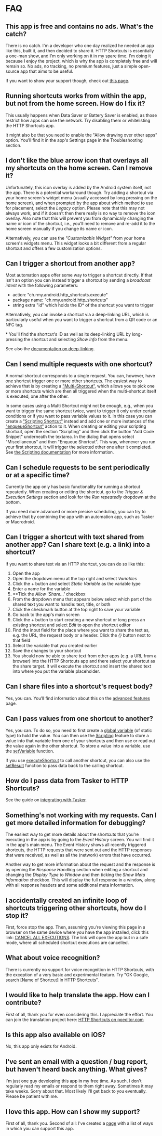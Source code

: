 # FAQ

## This app is free and contains no ads. What's the catch?

There is no catch. I'm a developer who one day realized he needed an app like this, built it, and then decided to share it. HTTP Shortcuts is essentially a one-man show, and I'm only working on it in my spare time. I'm doing it because I enjoy the project, which is why the app is completely free and will remain so. No ads, no tracking, no premium features, just a simple open-source app that aims to be useful.

If you want to show your support though, check out [this page](https://http-shortcuts.rmy.ch/support-me).

## Running shortcuts works from within the app, but not from the home screen. How do I fix it?

This usually happens when Data Saver or Battery Saver is enabled, as those restrict how apps can use the network. Try disabling them or whitelisting the HTTP Shortcuts app.

It might also be that you need to enable the "Allow drawing over other apps" option. You'll find it in the app's Settings page in the Troubleshooting section.

## I don't like the blue arrow icon that overlays all my shortcuts on the home screen. Can I remove it?

Unfortunately, this icon overlay is added by the Android system itself, not the app. There is a potential workaround though. Try adding a shortcut via your home screen's widget menu (usually accessed by long pressing on the home screen), and when prompted by the app about which method to use for placement, select the *Legacy* option. Please note that this may not always work, and if it doesn't then there really is no way to remove the icon overlay. Also note that this will prevent you from dynamically changing the name or icon of the shortcut, i.e., you'll need to remove and re-add it to the home screen manually if you change its name or icon.

Alternatively, you can use the *"Customizable Widget"* from your home screen's widgets menu. This widget looks a bit different from a regular shortcut and offers a few customization options.

<a name="trigger-from-other-app"></a>
## Can I trigger a shortcut from another app?

Most automation apps offer some way to trigger a shortcut directly. If that isn't an option you can instead trigger a shortcut by sending a *broadcast intent* with the following parameters:

- action: "ch.rmy.android.http_shortcuts.execute"
- package name: "ch.rmy.android.http_shortcuts"
- string extra "id" which holds the ID* of the shortcut you want to trigger

Alternatively, you can invoke a shortcut via a deep-linking URL, which is particularly useful when you want to trigger a shortcut from a QR code or an NFC tag.

\* You'll find the shortcut's ID as well as its deep-linking URL by long-pressing the shortcut and selecting *Show Info* from the menu.

See also the [documentation on deep-linking](advanced.md#deep-link).

## Can I send multiple requests with one shortcut?

A normal shortcut corresponds to a single request. You can, however, have one shortcut trigger one or more other shortcuts. The easiest way to achieve that is by creating a ["Multi-Shortcut"](shortcuts.md#multi-shortcut), which allows you to pick one or more shortcuts which are then all triggered when the multi-shortcut itself is executed, one after the other. 

In some cases using a Multi Shortcut might not be enough, e.g., when you want to trigger the same shortcut twice, want to trigger it only under certain conditions or if you want to pass variable values to it. In this case you can create a ["Scripting Shortcut"](shortcuts.md#scripting-shortcut) instead and add one or more instances of the ["enqueueShortcut"](scripting.md#trigger-shortcut) action to it. When creating or editing your scripting shortcut, open the section "Scripting" and then click the button "Add Code Snippet" underneath the textarea. In the dialog that opens select "Miscellaneous" and then "Enqueue Shortcut". This way, whenever you run your first shortcut, it will trigger the selected other one after it completed. See [the Scripting documentation](scripting.md#trigger-shortcut) for more information.

## Can I schedule requests to be sent periodically or at a specific time?

Currently the app only has basic functionality for running a shortcut repeatedly. When creating or editing the shortcut, go to the *Trigger & Execution Settings* section and look for the *Run repeatedly* dropdown at the bottom.

If you need more advanced or more precise scheduling, you can try to achieve that by combining the app with an automation app, such as Tasker or Macrodroid.

## Can I trigger a shortcut with text shared from another app? Can I share text (e.g. a link) into a shortcut?

If you want to share text via an HTTP shortcut, you can do so like this:

1. Open the app
2. Open the dropdown menu at the top right and select *Variables*
3. Click the + button and select *Static Variable* as the variable type
4. Enter a name for the variable
5. **Tick the *Allow 'Share...'* checkbox
6. From the dropdown menu that appears below select which part of the shared text you want to handle: text, title, or both
7. Click the checkmark button at the top right to save your variable
8. Go back to the app's main screen
9. Click the + button to start creating a new shortcut or long press an existing shortcut and select *Edit* to open the shortcut editor
10. Find the input field for the place where you want to share the text as, e.g. the URL, the request body or a header. Click the *{}* button next to that field
11. Select the variable that you created earlier
12. Save the changes to your shortcut
13. You should now be able to share text from other apps (e.g. a URL from a browser) into the HTTP Shortcuts app and there select your shortcut as the share target. It will execute the shortcut and insert the shared text into where you put the variable placeholder.

## Can I share files into a shortcut's request body?

Yes, you can. You'll find information about this on the [advanced features](advanced.md#share-files) page.

## Can I pass values from one shortcut to another?

Yes, you can. To do so, you need to first create a [global variable](variables.md) (of static type) to hold the value. You can then use the [Scripting](scripting.md) feature to store a value into that variable from one of your shortcuts and then use or read out the value again in the other shortcut. To store a value into a variable, use the [setVariable](scripting.md#variables) function.

If you use [executeShortcut](scripting.md#execute-shortcut) to call another shortcut, you can also use the [setResult](scripting.md#set-result) function to pass data back to the calling shortcut.

## How do I pass data from Tasker to HTTP Shortcuts?

See the guide on [integrating with Tasker](advanced.md#integrate-with-tasker).

<a name="debugging"></a>
## Something's not working with my requests. Can I get more detailed information for debugging?
The easiest way to get more details about the shortcuts that you're executing in the app is by going to the *Event History* screen. You will find it in the app's main menu. The Event History shows all recently triggered shortcuts, the HTTP requests that were sent out and the HTTP responses that were received, as well as all the (network) errors that have occurred.

Another way to get more information about the request and the response is by opening the *Response Handling* section when editing a shortcut and changing the *Display Type* to *Window* and then ticking the *Show Meta Information* checkbox. This will display the full response in a window, along with all response headers and some additional meta information.

<a name="infinite-loops"></a>
## I accidentally created an infinite loop of shortcuts triggering other shortcuts, how do I stop it?
First, force stop the app. Then, assuming you're viewing this page in a browser on the same device where you have the app installed, click this link: <a href="http-shortcuts://cancel-executions">CANCEL ALL EXECUTIONS</a>. The link will open the app but in a safe mode, where all scheduled shortcut executions are cancelled.

## What about voice recognition?

There is currently no support for voice recognition in HTTP Shortcuts, with the exception of a very basic and experimental feature. Try "OK Google, search [Name of Shortcut] in HTTP Shortcuts".

## I would like to help translate the app. How can I contribute?

First of all, thank you for even considering this. I appreciate the effort. You can join the translation project here: [HTTP Shortcuts on poeditor.com](https://poeditor.com/join/project/8tHhwOTzVZ)

## Is this app also available on iOS?

No, this app only exists for Android.

## I've sent an email with a question / bug report, but haven't heard back anything. What gives?

I'm just one guy developing this app in my free time. As such, I don't regularly read my emails or respond to them right away. Sometimes it may take weeks. Sorry about that. Most likely I'll get back to you eventually. Please be patient with me.

## I love this app. How can I show my support?

First of all, thank you. Second of all: I've created a [page](https://http-shortcuts.rmy.ch/support-me) with a list of ways in which you can support this app.

